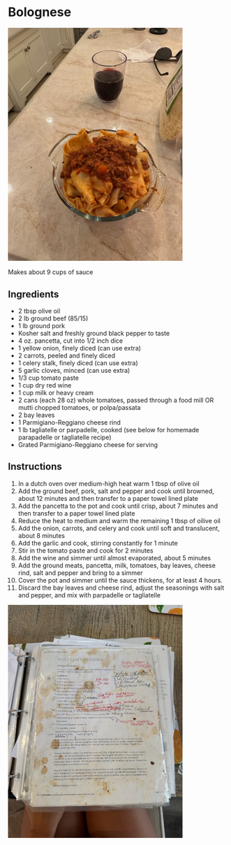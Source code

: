 # Bolognese

<img src="./parpadelle-bolognese.jpeg" alt="Parpadelle Bolognese" width="400" />

Makes about 9 cups of sauce

## Ingredients

- 2 tbsp olive oil
- 2 lb ground beef (85/15)
- 1 lb ground pork 
- Kosher salt and freshly ground black pepper to taste
- 4 oz. pancetta, cut into 1/2 inch dice
- 1 yellow onion, finely diced (can use extra)
- 2 carrots, peeled and finely diced
- 1 celery stalk, finely diced (can use extra)
- 5 garlic cloves, minced (can use extra) 
- 1/3 cup tomato paste
- 1 cup dry red wine
- 1 cup  milk or heavy cream 
- 2 cans (each 28 oz) whole tomatoes, passed through a food mill OR mutti chopped tomatoes, or polpa/passata 
- 2 bay leaves
- 1 Parmigiano-Reggiano cheese rind
- 1 lb tagliatelle or parpadelle, cooked (see below for homemade parapadelle or tagliatelle recipe)
- Grated Parmigiano-Reggiano cheese for serving 

## Instructions

1.  In a dutch oven over medium-high heat warm 1 tbsp of olive oil 
2. Add the ground beef, pork, salt and pepper and cook until browned, about 12 minutes and then transfer to a paper towel lined plate
3. Add the pancetta to the pot and cook until crisp, about 7 minutes and then transfer to a paper towel lined plate
4. Reduce the heat to medium and warm the remaining 1 tbsp of oilive oil 
5. Add the onion, carrots, and celery and cook until soft and translucent, about 8 minutes
6. Add the garlic and cook, stirring constantly for 1 minute
7. Stir in the tomato paste and cook for 2 minutes
8. Add the wine and simmer until almost evaporated, about 5 minutes
9. Add the ground meats, pancetta, milk, tomatoes, bay leaves, cheese rind, salt and pepper and bring to a simmer
10. Cover the pot and simmer until the sauce thickens, for at least 4 hours. 
11. Discard the bay leaves and cheese rind, adjust the seasonings with salt and pepper, and mix with parpadelle or tagliatelle


<img src="./reference-recipe.jpeg" alt="Reference Recipe" width="400" />